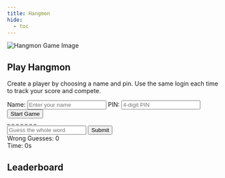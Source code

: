 ```yaml
---
title: Hangmon
hide:
  - toc
---
```


<div class="hangmon-container">

  <!-- Left Column: Image + Message box -->
  <div class="hangmon-left-column">
    <div class="image-placeholder">
      <!-- Put your image here -->
      <img src="/many/assets/img/ash-vector.png" alt="Hangmon Game Image" />
    </div>
    <div id="message-box" class="message-box hidden" role="alert" aria-live="polite"></div>
  </div>

  <!-- Middle Column: Login or Game -->
  <div class="hangmon-middle-column">
    <!-- Login / Start Screen -->
    <div class="hangmon-login" id="login-screen">
      <h2>Play Hangmon</h2>
      <p class="hangmon-description">
        Create a player by choosing a name and pin. Use the same login each time to track your score and compete.
      </p>
      <label>
        Name:
        <input type="text" id="player-name" maxlength="20" placeholder="Enter your name" autocomplete="off" />
      </label>
      <label>
        PIN:
        <input type="password" id="player-pin" maxlength="4" placeholder="4-digit PIN" autocomplete="off" />
      </label>
      <button id="start-game">Start Game</button>
    </div>
    <!-- Game Area (hidden until game starts) -->
    <div id="hangmon-game-wrapper" class="hidden">
      <div id="hangmon-game">
        <div id="word-display" aria-live="polite" aria-label="Word to guess">_ _ _ _ _ _ _</div>
        <div id="letter-buttons" aria-label="Letter choices" role="group" aria-describedby="instructions">
          <!-- Letter buttons dynamically generated here -->
        </div>
        <input
          type="text"
          id="guess-word"
          placeholder="Guess the whole word"
          maxlength="30"
          aria-label="Guess the whole word"
          autocomplete="off"
          spellcheck="false"
        />
        <button id="submit-guess">Submit</button>
        <div class="game-info" aria-live="polite">
          <div>Wrong Guesses: <span id="wrong-count">0</span></div>
          <div>Time: <span id="game-timer">0s</span></div>
        </div>
      </div>
    </div>

  </div>

  <!-- Right Column: Leaderboard -->
  <div id="leaderboard-wrapper" class="hangmon-right-column" aria-label="Leaderboard">
    <h2>Leaderboard</h2>
    <ul id="leaderboard">
      <!-- Leaderboard entries dynamically inserted here -->
    </ul>
  </div>

</div>

<link rel="stylesheet" href="/many/assets/css/utilities/games/hangmon/hangmon.css" />
<script type="module" src="/many/assets/js/utilities/games/hangmon/hangmon.js"></script>

